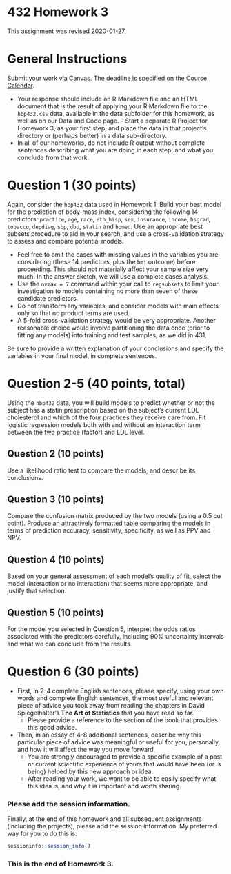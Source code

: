 432 Homework 3
================

This assignment was revised 2020-01-27.

# General Instructions

Submit your work via [Canvas](https://canvas.case.edu/). The deadline is
specified on [the Course
Calendar](https://github.com/THOMASELOVE/2020-432/blob/master/calendar.md).

  - Your response should include an R Markdown file and an HTML document
    that is the result of applying your R Markdown file to the
    `hbp432.csv` data, available in the data subfolder for this
    homework, as well as on our Data and Code page. - Start a separate R
    Project for Homework 3, as your first step, and place the data in
    that project’s directory or (perhaps better) in a data
    sub-directory.
  - In all of our homeworks, do not include R output without complete
    sentences describing what you are doing in each step, and what you
    conclude from that work.

# Question 1 (30 points)

Again, consider the `hbp432` data used in Homework 1. Build your best
model for the prediction of body-mass index, considering the following
14 predictors: `practice`, `age`, `race`, `eth_hisp`, `sex`,
`insurance`, `income`, `hsgrad`, `tobacco`, `depdiag`, `sbp`, `dbp`,
`statin` and `bpmed`. Use an appropriate best subsets procedure to aid
in your search, and use a cross-validation strategy to assess and
compare potential models.

  - Feel free to omit the cases with missing values in the variables you
    are considering (these 14 predictors, plus the `bmi` outcome) before
    proceeding. This should not materially affect your sample size very
    much. In the answer sketch, we will use a complete cases analysis.
  - Use the `nvmax = 7` command within your call to `regsubsets` to
    limit your investigation to models containing no more than seven of
    these candidate predictors.
  - Do not transform any variables, and consider models with main
    effects only so that no product terms are used.
  - A 5-fold cross-validation strategy would be very appropriate.
    Another reasonable choice would involve partitioning the data once
    (prior to fitting any models) into training and test samples, as we
    did in 431.

Be sure to provide a written explanation of your conclusions and specify
the variables in your final model, in complete sentences.

# Question 2-5 (40 points, total)

Using the `hbp432` data, you will build models to predict whether or not
the subject has a statin prescription based on the subject’s current LDL
cholesterol and which of the four practices they receive care from. Fit
logistic regression models both with and without an interaction term
between the two practice (factor) and LDL level.

## Question 2 (10 points)

Use a likelihood ratio test to compare the models, and describe its
conclusions.

## Question 3 (10 points)

Compare the confusion matrix produced by the two models (using a 0.5 cut
point). Produce an attractively formatted table comparing the models in
terms of prediction accuracy, sensitivity, specificity, as well as PPV
and NPV.

## Question 4 (10 points)

Based on your general assessment of each model’s quality of fit, select
the model (interaction or no interaction) that seems more appropriate,
and justify that selection.

## Question 5 (10 points)

For the model you selected in Question 5, interpret the odds ratios
associated with the predictors carefully, including 90% uncertainty
intervals and what we can conclude from the results.

# Question 6 (30 points)

  - First, in 2-4 complete English sentences, please specify, using your
    own words and complete English sentences, the most useful and
    relevant piece of advice you took away from reading the chapters in
    David Spiegelhalter’s **The Art of Statistics** that you have read
    so far.
      - Please provide a reference to the section of the book that
        provides this good advice.
  - Then, in an essay of 4-8 additional sentences, describe why this
    particular piece of advice was meaningful or useful for you,
    personally, and how it will affect the way you move forward.
      - You are strongly encouraged to provide a specific example of a
        past or current scientific experience of yours that would have
        been (or is being) helped by this new approach or idea.
      - After reading your work, we want to be able to easily specify
        what this idea is, and why it is important and worth sharing.

### Please add the session information.

Finally, at the end of this homework and all subsequent assignments
(including the projects), please add the session information. My
preferred way for you to do this is:

``` r
sessioninfo::session_info()
```

### This is the end of Homework 3.
